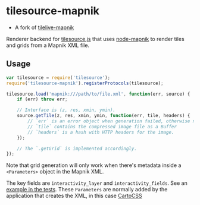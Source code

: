 # tilesource-mapnik

- A fork of [tilelive-mapnik](http://github.com/mapbox/tilelive-mapnik)

Renderer backend for [tilesource.js](http://github.com/wsw0108/tilesource) that
uses [node-mapnik](http://github.com/mapnik/node-mapnik) to render tiles and
grids from a Mapnik XML file.

## Usage

```javascript
var tilesource = require('tilesource');
require('tilesource-mapnik').registerProtocols(tilesource);

tilesource.load('mapnik:///path/to/file.xml', function(err, source) {
    if (err) throw err;

    // Interface is (z, res, xmin, ymin).
    source.getTile(z, res, xmin, ymin, function(err, tile, headers) {
        // `err` is an error object when generation failed, otherwise null.
        // `tile` contains the compressed image file as a Buffer
        // `headers` is a hash with HTTP headers for the image.
    });

    // The `.getGrid` is implemented accordingly.
});
```

Note that grid generation will only work when there's metadata inside a
`<Parameters>` object in the Mapnik XML.

The key fields are `interactivity_layer` and `interactivity_fields`. See an
[example in the tests](https://github.com/mapbox/tilelive-mapnik/blob/4e9cbf8347eba7c3c2b7e8fd4270ea39f9cc7af5/test/data/test.xml#L6-L7). These `Parameters` are normally added by the application that creates the XML,
in this case [CartoCSS](https://github.com/mapbox/carto/blob/55fbafe0d0e8ec00515c5782a3664c15502f0437/lib/carto/renderer.js#L152-L189)
